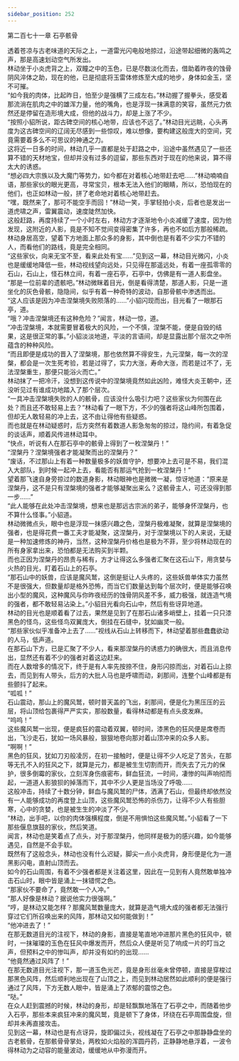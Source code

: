 ```yaml
---
sidebar_position: 252
---
```

 第二百七十一章 石亭骸骨


透着苍凉与古老味道的天际之上，一道雷光闪电般地掠过，沿途带起细微的轰鸣之声，那是高速划动空气所发出。  
林动坐于小炎虎背之上，双瞳之中的玉色，已是尽数淡化而去，借助着昨夜的蚀骨阴风淬体之助，现在的他，已是彻底将玉雷体修炼至大成的地步，身体如金玉，坚不可摧。  
“如今我的肉体，比起昨日，怕至少是强横了三成左右。”林动握了握拳头，感受着那流淌在肌肉之中的雄浑力量，他的嘴角，也是浮现一抹满意的笑容，虽然元力依然还是停留在造形境大成，但他的战斗力，却是上涨了不少。  
“按照小貂所说，距古碑空间的核心地带，应该也不远了。”林动目光远眺，心头再度为这古碑空间的辽阔无尽感到一些惊叹，难以想像，要构建这般庞大的空间，究竟需要着多么不可思议的神通之力。  
这将近一日多的时间，林动几乎一直都是处于赶路之中，沿途中虽然遇见了一些还算不错的天材地宝，但却并没有过多的逗留，那些东西对于现在的他来说，算不得太大的诱惑。  
“想必四大宗族以及大魔门等势力，如今都在对着核心地带赶去吧……”林动喃喃自语，那些家伙的眼光更高，寻常宝贝，根本无法入他们的眼睛，所以，恐怕现在的他们，也正如林动一般，拼了老命地对着核心地带赶去。  
“嘿，既然来了，那可不能空手而回！”林动一笑，手掌轻拍小炎，后者也是发出一道虎啸之声，雷翼震动，速度陡然加快。  
这般赶路，再度持续了一个小时左右，林动方才逐渐地令小炎减缓了速度，因为他发现，这附近的人影，竟是不知不觉间变得密集了许多，再也不如后方那般稀疏。  
林动身居高空，望着下方地面上那众多的身影，其中倒也是有着不少实力不错的人，而看他们的路线，竟是完全相同。  
“这些家伙，向来无宝不至，看来此处有宝……”见到这一幕，林动目光微闪，小炎也是缓缓地降低一些，林动视线望向远处，只见得在那遥远处，有着一座孤零零的石山，石山上，怪石林立间，有着一座石亭，石亭中，仿佛是有一道人影盘坐。  
“那是一位前辈的遗骸吧。”林动微眯着目光，倒是看得清楚，那道人影，只是一道坐化的灰色骨骸，隐隐间，似乎有着一种奇特的波动，自那骨骸中渗透而出。  
“这人应该是因为冲击涅槃境失败陨落的……”小貂闪现而出，目光看了一眼那石亭，道。  
“哦？冲击涅槃境还有这种危险？”闻言，林动一惊，道。  
“冲击涅槃境，本就需要冒着极大的风险，一个不慎，涅槃不能，便是自毁的结果，这是很正常的事。”小貂淡淡地道，平淡的言语间，却是显露出那个层次之中所蕴含的种种风险。  
“而且即便是成功的晋入了涅槃境，那也依然算不得安生，九元涅槃，每一次的涅槃，都会是一次生死考验，若是过得了，实力大涨，寿命大涨，而若是过不了，无法涅槃重生，那便只能浴火而亡。”  
林动抹了一把冷汗，没想到这传说中的涅槃境竟然如此凶险，难怪大炎王朝中，还没听见过有谁成功地踏入了那个层次。  
“一具冲击涅槃境失败的人的骸骨，应该没什么吸引力吧？这些家伙为何围在此处？而且还不敢轻易上去？”林动看了一眼下方，不少的强者将这山峰所包围着，但却无人敢轻易的冲上去，这不由让得他有些疑惑。  
而也就是在林动疑惑时，后方突然有着数道人影急匆匆的掠过，隐约间，有着急促的谈话声，顺着风传进林动耳中。  
“快点，听说有人在那石亭中的骸骨上得到了一枚涅槃丹！”  
“涅槃丹？涅槃境强者才能凝聚而出的涅槃丹？”  
“废话，不过那山上有着一种数量极多的妖兽守护，想要冲上去可是不易，我们混入大部队，到时候一起冲上去，看能否有那运气抢到一枚涅槃丹！”  
望着那飞速自身旁掠过的数道身影，林动眼神也是微微一凝，惊讶地道：“原来是涅槃丹，这不是只有涅槃境的强者才能够凝聚出来么？这骸骨主人，可还没得到那一步……”  
“此人能够在此处冲击涅槃境，想来也是那远古宗派的弟子，能够身怀涅槃丹，也不算什么怪事。”小貂道。  
林动微微点头，眼中也是浮现一抹感兴趣之色，涅槃丹极难凝聚，就算是涅槃境的强者，也是得花费一番工夫才能凝聚，这涅槃丹，对于涅槃境以下的人来说，无疑是一种加速修炼的神丹，当然，这种涅槃丹价格也是极为不菲，至少将林动现在的所有身家拿出来，恐怕都是无法购买到半颗。  
而也正因为涅槃丹的昂贵与稀有，方才让得这么多强者汇聚在这石山下，用贪婪与火热的目光，盯着石山上的石亭。  
“那石山中的妖兽，应该是魔风鹫，这倒是挺让人头疼的，这些妖兽单体实力虽然不是很强大，但数量却是格外恐怖，而当它们数量达到每个层次时，便是能够召唤出小型的魔风，这种魔风与你昨夜经历的蚀骨阴风差不多，威力极强，就连造气境的强者，都不敢轻易沾染上。”小貂目光看向石山中，然后有些讶异地道。  
林动的目光也是顺着看了过去，果然是见到了在那石山诸多峭壁上，挂着一只只漆黑色的怪鸟，这些怪鸟双翼庞大，倒挂在石缝中，犹如幽灵一般。  
“那些家伙似乎准备冲上去了……”视线从石山上转移而下，林动望着那些蠢蠢欲动的人马，低声道。  
在那石山下方，已是汇聚了不少人，看来那涅槃丹的诱惑力的确很大，而且消息传出，显然还有着不少的强者对着这边赶来。  
而在人数增多的情况下，终于是有人率先按捺不住，身形闪掠而出，对着石山上掠去，而见到有人带头，后方的大批人马也是呼啸而动，刹那间，连整个山峰都是有些颤抖了起来。  
“呱呱！”  
石山震动，那山上的魔风鹫，顿时普天盖的飞出，刹那间，便是化为黑压压的云层，将山顶给包裹得严严实实，那般数量，看得林动都是有点头皮发麻。  
“呜呜！”  
这些魔风鹫一出现，便是疯狂的震动着双翼，顿时间，漆黑色的狂风便是席卷而出，飞沙走石，犹如一场风暴般，狠狠地卷向那对着山顶冲来的众多人影。  
“啊啊！”  
黑色的狂风，犹如刀刃般凌厉，在初一接触时，便是让得不少人吃足了苦头，在那等无孔不入的狂风之下，就算是元力，都是被生生切割而开，而失去了元力的保护，很多倒霉的家伙，立刻浑身伤痕密布，鲜血狂流，一时间，凄惨的叫声响彻而起，一道道人影狼狈的掉落而下，其中不少人更是当场没了呼吸……  
这般冲击，持续了十数分钟，鲜血与魔风鹫的尸体，洒满了石山，但最终却依然没有一人能够成功的再度登上山顶，这些魔风鹫恐怖的杀伤力，让得不少人有些胆寒，心中的贪婪，也是被生生的冲淡了不少。  
“林动，出手吧，以你的肉体强横程度，倒是不用惧怕这些魔风鹫。”小貂看了一下那些偃息旗鼓的家伙，然后笑道。  
闻言，林动也是笑着点了点头，对于那涅槃丹，他同样是极为的感兴趣，如今能够遇见，自然是不会手软。  
既然有了这般念头，林动也没有什么迟疑，脚尖一点小炎虎背，身形便是化为一道黑影闪电，直射山顶而去。  
如今的石山周围，有着不少强者都是关注着这里，因此在一见到有人竟然敢单独冲击石山时，眼中皆是涌上一抹错愕之色。  
“那家伙不要命了，竟然敢一个人冲。”  
“那人好像是林动？据说他实力很强啊。”  
“哼，是林动又能怎样？那魔风鹫数量庞大，就算是造气境大成的强者都无法强行穿过它们所召唤出来的风阵，那林动又如何能做到！”  
“他冲进去了！”  
在那无数道目光的注视下，林动的身影，直接是笔直地冲进那片黑色的狂风中，顿时，一抹璀璨的玉色在狂风中爆发而开，然后众人便是听见了响成一片的叮当之声，但预料之中的惨叫声，却并没有如约的出现……  
“他竟然通过风阵了！”  
在那无数道目光注视下，那一道玉色光芒，竟是身形丝毫未曾停顿，直接是穿梭过那黑色风阵，然后顺利地出现在了山顶之上，而见到林动居然如此顺利的便是强行通过了风阵，下方无数人眼中，皆是涌上了浓郁的震惊之色。  
“哒。”  
在众人赶到震撼的时候，林动的身形，却是轻飘飘地落在了石亭之中，而随着他步入石亭，那些本来疯狂冲来的魔风鹫，竟是顿下了身体，环绕在石亭周围盘旋，但却并未再直接攻击。  
见到这一幕，林动也是有点讶异，旋即偏过头，视线凝在了石亭之中那静静盘坐的古老骸骨，在那骸骨骨掌处，两枚如火焰般的浑圆丹药，正静静地悬浮着，一波令得林动为之动容的能量波动，缓缓地从中弥漫而开。  
  
  
